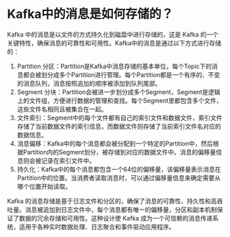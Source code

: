 # Kafka中的消息是如何存储的？

Kafka 中的消息是以文件的方式持久化到磁盘中进行存储的，这是 Kafka 的一个关键特性，确保消息的可靠性和可用性。Kafka中的消息是通过以下方式进行存储的：

1. Partition 分区：Partition是Kafka中消息存储的基本单位，每个Topic下的消息都会被划分成多个Partition进行管理。每个Partition都是一个有序的、不变的消息队列，消息按照追加的顺序被添加到队列尾部。
2. Segment 分块：Partition会被进一步划分成多个Segment，Segment是逻辑上的文件组，方便进行数据的管理和查找。每个Segment里都包含多个文件，这些文件名相同且被集合在一起。
3. 文件索引：Segment中的每个文件都有自己的索引文件和数据文件，索引文件存储了当前数据文件的索引信息，而数据文件则存储了当前索引文件名对应的数据信息。
4. 消息偏移：Kafka中的每个消息都会被分配到一个特定的Partition中，然后根据Partition内的Segment划分，被存储到对应的数据文件中。消息的偏移量信息则会被记录在索引文件中。
5. 持久化：Kafka中的每个消息都包含一个64位的偏移量，该偏移量表示消息在Partition中的位置。当消费者读取消息时，可以通过偏移量信息来确定需要从哪个位置开始读取。

Kafka 的消息存储是基于日志文件和分区的，确保了消息的可靠性、持久性和高吞吐量。消息被追加到日志文件中，每个消息都有唯一的偏移量，分区和副本机制保证了数据的冗余存储和可用性。这种设计使 Kafka 成为一个可信赖的消息传递系统，适用于各种实时数据处理、日志聚合和事件驱动应用程序。
